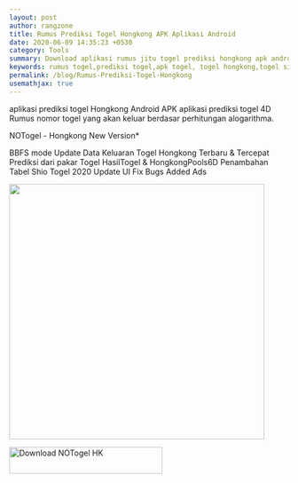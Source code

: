 ```yaml
---
layout: post
author: rangzone
title: Rumus Prediksi Togel Hongkong APK Aplikasi Android
date: 2020-06-09 14:35:23 +0530
category: Tools
summary: Download aplikasi rumus jitu togel prediksi hongkong apk android
keywords: rumus togel,prediksi togel,apk togel, togel hongkong,togel singapura
permalink: /blog/Rumus-Prediksi-Togel-Hongkong
usemathjax: true
---
```

aplikasi prediksi togel Hongkong Android APK
aplikasi prediksi togel 4D Rumus nomor togel yang akan keluar berdasar perhitungan alogarithma.

NOTogel - Hongkong New Version*

BBFS mode
Update Data Keluaran Togel Hongkong Terbaru & Tercepat
Prediksi dari pakar Togel HasilTogel & HongkongPools6D
Penambahan Tabel Shio Togel 2020
Update UI
Fix Bugs
Added Ads

<img src="https://camo.githubusercontent.com/1f543beb30f51dd3e5634894b3a3ae223b77630fc983c710d4ea58f74ba98e8b/68747470733a2f2f692e6962622e636f2f623747763538422f50726564696b73692d546f67656c2d486f6e676b6f6e672d546572616d7075682d7465726261696b2d746572626172752d70616c696e672d6a6974752e6a7067" width="460" height="460"/>

<a href="https://sourceforge.net/projects/rumus-togel-4d/files/latest/download"><img alt="Download NOTogel HK" src="https://a.fsdn.com/con/app/sf-download-button" width=276 height=48 srcset="https://a.fsdn.com/con/app/sf-download-button?button_size=2x 2x"></a>
